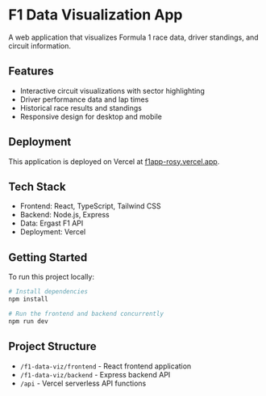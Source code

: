 # F1 Data Visualization App

A web application that visualizes Formula 1 race data, driver standings, and circuit information.

## Features

- Interactive circuit visualizations with sector highlighting
- Driver performance data and lap times
- Historical race results and standings
- Responsive design for desktop and mobile

## Deployment

This application is deployed on Vercel at [f1app-rosy.vercel.app](https://f1app-rosy.vercel.app).

## Tech Stack

- Frontend: React, TypeScript, Tailwind CSS
- Backend: Node.js, Express
- Data: Ergast F1 API
- Deployment: Vercel

## Getting Started

To run this project locally:

```bash
# Install dependencies
npm install

# Run the frontend and backend concurrently
npm run dev
```

## Project Structure

- `/f1-data-viz/frontend` - React frontend application
- `/f1-data-viz/backend` - Express backend API
- `/api` - Vercel serverless API functions
